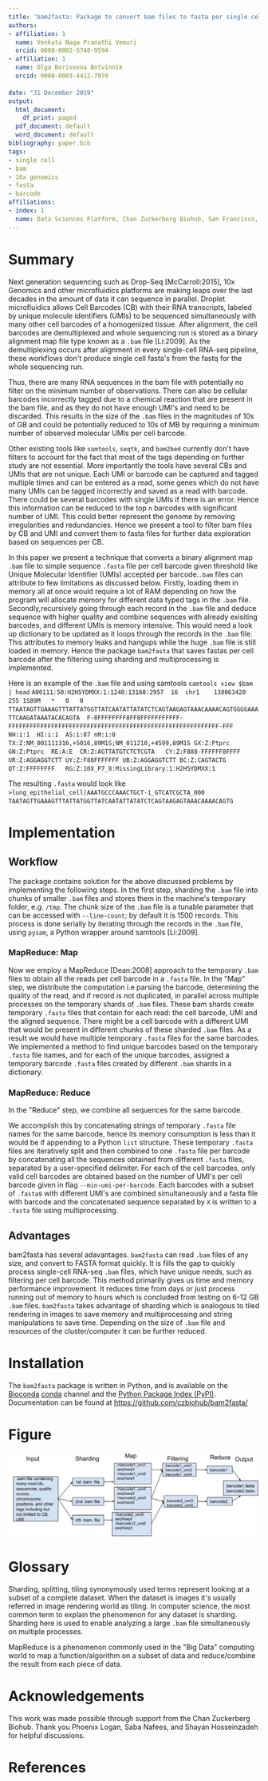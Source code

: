 ```yaml
---
title: 'bam2fasta: Package to convert bam files to fasta per single cell barcode'
authors:
- affiliation: 1
  name: Venkata Naga Pranathi Vemuri
  orcid: 0000-0002-5748-9594
- affiliation: 1
  name: Olga Borisovna Botvinnik
  orcid: 0000-0003-4412-7970

date: "31 December 2019"
output:
  html_document:
    df_print: paged
  pdf_document: default
  word_document: default
bibliography: paper.bib
tags:
- single cell
- bam
- 10x genomics
- fasta
- barcode
affiliations:
- index: 1
  name: Data Sciences Platform, Chan Zuckerberg Biohub, San Francisco, CA
---
```


# Summary

Next generation sequencing such as Drop-Seq [McCarroll:2015], 10x Genomics and other microfluidics platforms are making leaps over the last decades in the amount of data it can sequence in parallel. 
Droplet microfluidics allows Cell Barcodes (CB) with their RNA transcripts, labeled by unique molecule identifiers (UMIs) to be sequenced simultaneously with many other cell barcodes of a homogenized tissue. 
After alignment, the cell barcodes are demultiplexed and whole sequencing run is stored as a binary alignment map file type known as a `.bam` file [Li:2009]. 
As the demultiplexing occurs after alignment in every single-cell RNA-seq pipeline, these workflows don't produce single cell fasta's from the fastq for the whole sequencing run. 

Thus, there are many RNA sequences in the bam file with potentially no filter on the minimum number of observations.
There can also be cellular barcodes incorrectly tagged due to a chemical reaction that are present in the bam file, and as they do not have enough UMI's and need to be discarded.
This results in the size of the `.bam` files in the magnitudes of 10s of GB and could be potentially reduced to 10s of MB by requiring a minimum number of observed molecular UMIs per cell barcode. 

Other existing tools like `samtools`, `seqtk`, and `bam2bed` currently don't have filters to account for the fact that most of the tags depending on further study are not essential. 
More importantly the tools have several CBs and UMIs that are not unique. 
Each UMI or barcode can be captured and tagged multiple times and can be entered as a read, some genes which do not have many UMIs can be tagged incorrectly and saved as a read with barcode. 
There could be several barcodes with single UMIs if there is an error. 
Hence this information can be reduced to the top `n` barcodes with significant number of UMI. 
This could better represent the genome by removing irregularities and redundancies. 
Hence we present a tool to filter bam files by CB and UMI and convert them to fasta files for further data exploration based on sequences per CB. 

In this paper we present a technique that converts a binary alignment map `.bam` file to simple sequence `.fasta` file per cell barcode given threshold like Unique Molecular Identifier (UMIs) accepted per barcode.`.bam` files can attribute to few limitations as discussed below. 
Firstly, loading them in memory all at once would require a lot of RAM depending on how the program will allocate memory for different data typed tags in the `.bam` file. 
Secondly,recursively going through each record in the `.bam` file and deduce sequence with higher quality and combine sequences with already exisiting barcodes, and different UMIs is memory intensive. This would need a look up dictionary to be updated as it loops through the records in the `.bam` file. This attributes to memory leaks and hangups while the huge `.bam` file is still loaded in memory. 
Hence the package `bam2fasta` that saves fastas per cell barcode after the filtering using sharding and multiprocessing is implemented.

Here is an example of the `.bam` file and using samtools
`samtools view $bam | head`
`A00111:50:H2H5YDMXX:1:1248:13160:2957	16	chr1	138063420	255	1S89M	*	0	0	TTAATAGTTGAAAGTTTATTATGGTTATCAATATTATATCTCAGTAAGAGTAAACAAAACAGTGGGGAAATTCAAGATAAATACACAGTA	F-8FFFFFFFF8FF8FFFFFFFFFFF-FFFFFFFFFFFFFFFFFFFFFFFFFFFFFFFFFFFFFFFFFFFFFFFFFFFFFFFFFFF-FFF	NH:i:1	HI:i:1	AS:i:87	nM:i:0	TX:Z:NM_001111316,+5016,89M1S;NM_011210,+4599,89M1S	GX:Z:Ptprc	GN:Z:Ptprc	RE:A:E	CR:Z:AGTTATGTCTCTCGTA	CY:Z:F888-FFFFFF8FFFF	UR:Z:AGGAGGTCTT	UY:Z:F88FFFFFFF	UB:Z:AGGAGGTCTT	BC:Z:CAGTACTG	QT:Z:FFFFFFFF	RG:Z:10X_P7_8:MissingLibrary:1:H2H5YDMXX:1`

The resulting `.fasta` would look like
`>lung_epithelial_cell|AAATGCCCAAACTGCT-1_GTCATCGCTA_000
TAATAGTTGAAAGTTTATTATGGTTATCAATATTATATCTCAGTAAGAGTAAACAAAACAGTG`

# Implementation

## Workflow

The package contains solution for the above discussed problems by implementing the following steps.
In the first step, sharding the `.bam` file into chunks of smaller `.bam` files and stores them in the machine's temporary folder, e.g. `/tmp`. 
The chunk size of the `.bam` file is a tunable parameter that can be accessed with `--line-count`; by default it is 1500 records. 
This process is done serially by iterating through the records in the `.bam` file, using `pysam`, a Python wrapper around samtools [Li:2009]. 

### MapReduce: Map

Now we employ a MapReduce [Dean:2008] approach to the temporary `.bam` files to obtain all the reads per cell barcode in a `.fasta` file.
In the "Map" step, we distribute the computation i.e parsing the barcode, determining the quality of the read, and if record is not duplicated, in parallel across multiple processes on the temporary shards of `.bam` files. These bam shards create temporary `.fasta` files that contain for each read: the cell barcode, UMI and the aligned sequence.
There might be a cell barcode with a different UMI that would be present in different chunks of these sharded `.bam` files. As a result we would have multiple temporary `.fasta` files for the same barcodes. 
We implemented a method to find unique barcodes based on the temporary `.fasta` file names, and for each of the unique barcodes, assigned a temporary barcode `.fasta` files created by different `.bam` shards in a dictionary.

### MapReduce: Reduce

In the "Reduce" step, we combine all sequences for the same barcode.

We accomplish this by concatenating strings of temporary `.fasta` file names for the same barcode, hence its memory consumption is less than it would be if appending to a Python `list` structure. 
These temporary `.fasta` files are iteratively split and then combined to one `.fasta` file per barcode by concatenating all the sequences obtained from different `.fasta` files, separated by a user-specified delimiter. 
For each of the cell barcodes, only valid cell barcodes are obtained based on the number of UMI's per cell barcode given in flag `--min-umi-per-barcode`. 
Each barcodes with a subset of `.fasta`s with different UMI's are combined simultaneously and a fasta file with barcode and the concatenated sequence separated by `X` is written to a `.fasta` file using multiprocessing.

## Advantages

bam2fasta has several adavantages.
`bam2fasta` can read `.bam` files of any size, and convert to FASTA format quickly. 
It is fills the gap to quickly process single-cell RNA-seq `.bam` files, which have unique needs, such as filtering per cell barcode.
This method primarily gives us time and memory performance improvement. 
It reduces time from days or just process running out of memory to hours which is concluded from testing on 6-12 GB `.bam` files. 
`bam2fasta` takes advantage of sharding which is analogous to tiled rendering in images to save memory and multiprocessing and string manipulations to save time. 
Depending on the size of `.bam` file and resources of the cluster/computer it can be further reduced.


# Installation

The `bam2fasta` package is written in Python, and is available on the [Bioconda](https://bioconda.github.io/) [conda](https://docs.conda.io/en/latest/) channel and the [Python Package Index (PyPI)](https://pypi.org/).
Documentation can be found at https://github.com/czbiohub/bam2fasta/


# Figure

![The bam2fasta workflow as explained in the implementation is illustrated in the flowchart](bam2fasta_workflow.png)


# Glossary

Sharding, splitting, tiling synonymously used terms represent looking at a subset of a complete dataset. When the dataset is images it's usually referred in image rendering world as tiling. In computer science, the most common term to explain the phenomenon for any dataset is sharding. 
Sharding here is used to enable analyzing a large `.bam` file simultaneously on multiple processes.

MapReduce is a phenomenon commonly used in the "Big Data" computing world to map a function/algorithm on a subset of data and reduce/combine the result from each piece of data.

# Acknowledgements

This work was made possible through support from the Chan Zuckerberg Biohub.
Thank you Phoenix Logan, Saba Nafees, and Shayan Hosseinzadeh for helpful discussions.


# References
